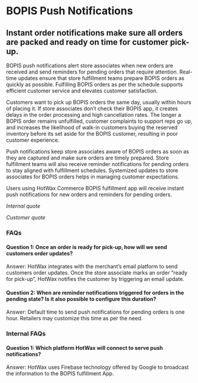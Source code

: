 # BOPIS Push Notifications 

## Instant order notifications make sure all orders are packed and ready on time for customer pick-up.

BOPIS push notifications alert store associates when new orders are received and send reminders for pending orders that require attention. Real-time updates ensure that store fulfillment teams prepare BOPIS orders as quickly as possible. Fulfilling BOPIS orders as per the schedule supports efficient customer service and elevates customer satisfaction.

Customers want to pick up BOPIS orders the same day, usually within hours of placing it. If store associates don’t check their BOPIS app, it creates delays in the order processing and high cancellation rates. The longer a BOPIS order remains unfulfilled, customer complaints to support reps go up, and increases the likelihood of walk-in customers buying the reserved inventory before its set aside for the BOPIS customer, resulting in poor customer experience.

Push notifications keep store associates aware of BOPIS orders as soon as they are captured and make sure orders are timely prepared. Store fulfillment teams will also receive reminder notifications for pending orders to stay aligned with fulfillment schedules. Systemized updates to store associates for BOPIS orders helps in managing customer expectations.

Users using HotWax Commerce BOPIS fulfillment app will receive instant push notifications for new orders and reminders for pending orders.

*Internal quote*

*Customer quote*

### FAQs

#### Question 1: Once an order is ready for pick-up, how will we send customers order updates?

Answer: HotWax integrates with the merchant’s email platform to send customers order updates. Once the store associate marks an order “ready for pick-up”, HotWax notifies the customer by triggering an email update.

#### Question 2: When are reminder notifications triggered for orders in the pending state? Is it also possible to configure this duration?

Answer: Default time to send push notifications for pending orders is one hour. Retailers may customize this time as per the need.

### Internal FAQs

#### Question 1: Which platform HotWax will connect to serve push notifications?

Answer: HotWax uses Firebase technology offered by Google to broadcast the information to the BOPIS fulfillment App.

